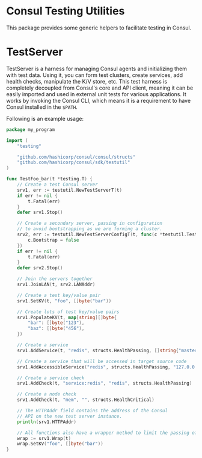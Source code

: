 Consul Testing Utilities
========================

This package provides some generic helpers to facilitate testing in Consul.

TestServer
==========

TestServer is a harness for managing Consul agents and initializing them with
test data. Using it, you can form test clusters, create services, add health
checks, manipulate the K/V store, etc. This test harness is completely decoupled
from Consul's core and API client, meaning it can be easily imported and used in
external unit tests for various applications. It works by invoking the Consul
CLI, which means it is a requirement to have Consul installed in the `$PATH`.

Following is an example usage:

```go
package my_program

import (
	"testing"

	"github.com/hashicorp/consul/consul/structs"
	"github.com/hashicorp/consul/sdk/testutil"
)

func TestFoo_bar(t *testing.T) {
	// Create a test Consul server
	srv1, err := testutil.NewTestServerT(t)
	if err != nil {
		t.Fatal(err)
	}
	defer srv1.Stop()

	// Create a secondary server, passing in configuration
	// to avoid bootstrapping as we are forming a cluster.
	srv2, err := testutil.NewTestServerConfigT(t, func(c *testutil.TestServerConfig) {
		c.Bootstrap = false
	})
	if err != nil {
		t.Fatal(err)
	}
	defer srv2.Stop()

	// Join the servers together
	srv1.JoinLAN(t, srv2.LANAddr)

	// Create a test key/value pair
	srv1.SetKV(t, "foo", []byte("bar"))

	// Create lots of test key/value pairs
	srv1.PopulateKV(t, map[string][]byte{
		"bar": []byte("123"),
		"baz": []byte("456"),
	})

	// Create a service
	srv1.AddService(t, "redis", structs.HealthPassing, []string{"master"})

	// Create a service that will be accessed in target source code
	srv1.AddAccessibleService("redis", structs.HealthPassing, "127.0.0.1", 6379, []string{"master"})

	// Create a service check
	srv1.AddCheck(t, "service:redis", "redis", structs.HealthPassing)

	// Create a node check
	srv1.AddCheck(t, "mem", "", structs.HealthCritical)

	// The HTTPAddr field contains the address of the Consul
	// API on the new test server instance.
	println(srv1.HTTPAddr)

	// All functions also have a wrapper method to limit the passing of "t"
	wrap := srv1.Wrap(t)
	wrap.SetKV("foo", []byte("bar"))
}
```
